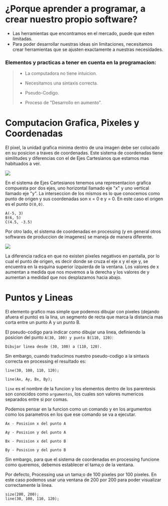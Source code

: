 # ¿Porque aprender a programar, a crear nuestro propio software?

* Las herramientas que encontramos en el mercado, puede que esten limitadas.
* Para poder desarrollar nuestras ideas sin limitaciones, necesitamos crear herramientas que se ajusten exactamente a nuestras necesidades.

### Elementos y practicas a tener en cuenta en la programacion:

> * La computadora no tiene intuicion.
>
> * Necesitamos una sintaxis correcta.
>
> * Pseudo-Codigo.
>
> * Proceso de "Desarrollo en aumento".

# Computacion Grafica, Pixeles y Coordenadas

El pixel, la unidad grafica minima dentro de una imagen debe ser colocado en su posicion a traves de coordenadas. Este sistema de coordenadas tiene similitudes y diferencias con el de Ejes Cartesianos que estamos mas habituados a ver.

![](http://4.bp.blogspot.com/-I3Cv5MXxni4/UEPdwzQPFPI/AAAAAAAAAAw/_OD6DbV-yWo/s1600/SISTEMA+DE+COORDENADAS+LINEAS+Y+RECTANGULARES+1.png)

En el sistema de Ejes Cartesianos tenemos una representacion grafica compuesta por dos ejes, uno horizontal llamado eje "x" y uno vertical llamado eje "y". La interseccion de los mismos es lo que conocemos como punto de origen y sus coordenadas son x = 0 e y = 0. En este caso el origen es el punto `D(0,0)`.

```
A(-5, 3)
B(6, 5)
C(4.5, -3.5)
```

Por otro lado, el sistema de coordenadas en processing \(y en general otros softwares de produccion de imagenes\) se maneja de manera diferente.

![](http://www.mywonderland.es/curso_js/images/processing/ejes.png)

La diferencia radica en que no existen pixeles negativos en pantalla, por lo cual el punto de origen, es decir donde se cruza el eje x y el eje y, se encuentra en la esquina superior izquierda de la ventana. Los valores de x aumentan a medida que nos movemos a la derecha y los valores de y aumentan a medidad que nos desplazamos hacia abajo.

# Puntos y Lineas

El elemento grafico mas simple que podemos dibujar con pixeles \(dejando afuera el punto\) es la lina, un segmento de recta que marca la distancia mas corta entre un punto A y un punto B.

El pseudo-codigo para indicar como dibujar una linea, definiendo la posicion del punto `A(30, 100) y punto B(110, 120)`:

```
Dibujar linea desde (30, 100) a (110, 120).
```

Sin embargo, cuando traducimos nuestro pseudo-codigo a la sintaxis correcta en processing el resultado es:

```
line(30, 100, 110, 120);
```

```
line(Ax, Ay, Bx, By);
```

`line` es el nombre de la funcion y los elementos dentro de los parentesis son conocidos como `argumentos`, los cuales son valores numericos separados entre si por comas.

Podemos pensar en la funcion como un comando y en los argumentos como los parametros en los que ese comando se va a ejecutar.

`Ax - Posision x del punto A`

`Ay - Posision y del punto A`

`Bx - Posision x del punto B`

`By - Posision y del punto B`

Sin embargo, para que el sistema de coordenadas en processing funcione como queremos, debemos establecer el tama;o de la ventana.

Por defecto, Processing usa un tama;o de 100 pixeles por 100 pixeles. En este caso podemos usar una ventana de 200 por 200 para poder visualizar correctamente la linea.

```
size(200, 200);
line(30, 100, 110, 120);
```



